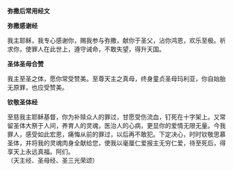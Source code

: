 **弥撒后常用经文**

**弥撒感谢经**

我主耶稣，我专心感谢你，赐我参与弥撒，献你于圣父，沾你鸿恩，欢乐至极。祈求你，使罪人在此世上，遵守诫命，不敢失望，得升天国。

**圣体圣母合赞**

我主至圣之体，愿你常受赞美。至尊天主之真母，终身童贞圣母玛利亚，你自始胎无原罪，也应受赞美。

**钦敬圣体经**

至慈我主耶稣基督，你为补赎众人的罪过，甘愿受伤流血，钉死在十字架上。又常留圣体大祭于人间，养育人的灵魂，医治人的心病，更显你的爱情无限无量。今我罪人，感受如此宏恩，痛悔从前的罪过，以后再不敢犯。下定决心，时时钦敬思慕圣体，并将我的灵魂肉身全献给您，使我以毫厘仁爱报主无穷仁爱，待至死后，得享天上永远真福。阿们。  
（天主经、圣母经、圣三光荣颂）